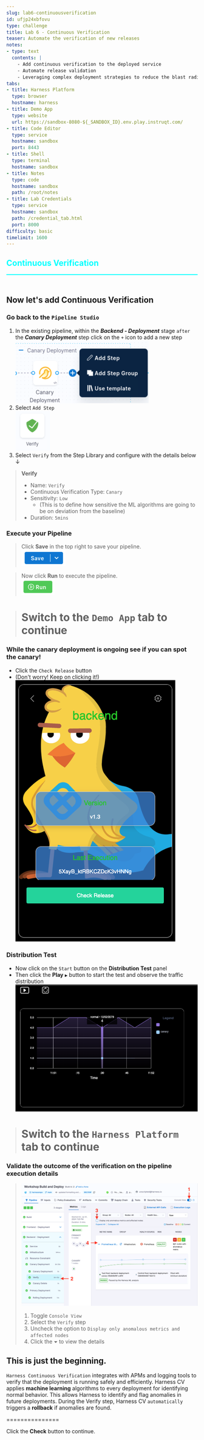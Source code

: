 ```yaml
---
slug: lab6-continuousverification
id: ufjp24xbfovu
type: challenge
title: Lab 6 - Continuous Verification
teaser: Automate the verification of new releases
notes:
- type: text
  contents: |
    - Add continuous verification to the deployed service
    - Automate release validation
    - Leveraging complex deployment strategies to reduce the blast radius
tabs:
- title: Harness Platform
  type: browser
  hostname: harness
- title: Demo App
  type: website
  url: https://sandbox-8080-${_SANDBOX_ID}.env.play.instruqt.com/
- title: Code Editor
  type: service
  hostname: sandbox
  port: 8443
- title: Shell
  type: terminal
  hostname: sandbox
- title: Notes
  type: code
  hostname: sandbox
  path: /root/notes
- title: Lab Credentials
  type: service
  hostname: sandbox
  path: /credential_tab.html
  port: 8000
difficulty: basic
timelimit: 1600
---
```


<style type="text/css" rel="stylesheet">
hr.cyan { background-color: cyan; color: cyan; height: 2px; margin-bottom: -10px; }
h2.cyan { color: cyan; }
</style><h2 class="cyan">Continuous Verification</h2>
<hr class="cyan">
<br><br>

## Now let's add Continuous Verification
### Go back to the `Pipeline Studio`
1) In the existing pipeline, within the ***Backend - Deployment*** stage `after` the ***Canary Deployment*** step click on the `+` icon to add a new step \
   ![](https://raw.githubusercontent.com/harness-community/field-workshops/main/unscripted-workshop-2024/assets/images/unscripted_pipeline_deploy_canary_add_step.png)<br>
2) Select `Add Step` \
   ![](https://raw.githubusercontent.com/harness-community/field-workshops/main/assets/images/pipeline_step_verify.png)
3) Select `Verify` from the Step Library and configure with the details below ↓

> **Verify**
> - Name: `Verify`
> - Continuous Verification Type: `Canary`
> - Sensitivity: `Low`
>   - (This is to define how sensitive the ML algorithms are going to be on deviation from the baseline)
> - Duration: `5mins`

### Execute your Pipeline
> Click **Save** in the top right to save your pipeline. <br>
> ![](https://raw.githubusercontent.com/harness-community/field-workshops/main/assets/images/pipeline_save.png)

> Now click **Run** to execute the pipeline. <br>
> ![](https://raw.githubusercontent.com/harness-community/field-workshops/main/assets/images/pipeline_run.png)

> # Switch to the ```Demo App``` tab to continue

### While the canary deployment is ongoing see if you can spot the canary!
- Click the `Check Release` button
- (Don't worry! Keep on clicking it!) \
    ![](https://raw.githubusercontent.com/harness-community/field-workshops/main/unscripted-workshop-2024/assets/images/unscripted_captain_canary.png)

### Distribution Test
- Now click on the `Start` button on the **Distribution Test** panel
- Then click the **Play** `▶️` button to start the test and observe the traffic distribution \
    ![](https://raw.githubusercontent.com/harness-community/field-workshops/main/unscripted-workshop-2024/assets/images/unscripted_traffic_distribution_test.png)

> # Switch to the ```Harness Platform``` tab to continue

### Validate the outcome of the verification on the pipeline execution details
> ![](https://raw.githubusercontent.com/harness-community/field-workshops/main/unscripted-workshop-2024/assets/images/unscripted_cv_verification.png)
> 1) Toggle `Console View`
> 2) Select the `Verify` step
> 3) Uncheck the option to `Display only anomalous metrics and affected nodes`
> 4) Click the `⏷` to view the details

## This is just the beginning.
`Harness Continuous Verification` integrates with APMs and logging tools to verify that the deployment is running safely and efficiently. Harness CV applies **machine learning** algorithms to every deployment for identifying normal behavior. This allows Harness to identify and flag anomalies in future deployments. During the Verify step, Harness CV `automatically` triggers a **rollback** if anomalies are found.

===============

Click the **Check** button to continue.
